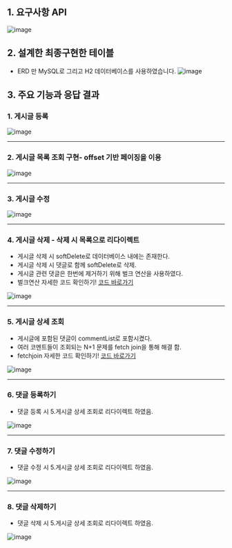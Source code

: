 ## 1. 요구사항 API

![image](https://github.com/leebongseung/goormtoon-backend-assignment/assets/101985441/90436f63-76ae-452c-9f97-b20776a73310)


## 2. 설계한 최종구현한 테이블

- ERD 만 MySQL로 그리고 H2 데이터베이스를 사용하였습니다.
![image](https://github.com/leebongseung/goormtoon-backend-assignment/assets/101985441/24c42c31-986a-4361-9c38-969bce999fa7)


## 3. 주요 기능과 응답 결과
### 1. 게시글 등록 

![image](https://github.com/leebongseung/goormtoon-backend-assignment/assets/101985441/57075980-bf66-45de-8e7c-8ad52c1a51b1)

---

### 2. 게시글 목록 조회 구현- offset 기반 페이징을 이용

![image](https://github.com/leebongseung/goormtoon-backend-assignment/assets/101985441/460fc0df-4862-4f4f-b554-af2e3895152e)


---

### 3. 게시글 수정

![image](https://github.com/leebongseung/goormtoon-backend-assignment/assets/101985441/b242d983-f4a7-4127-b788-a0d12b1628cf)

---

### 4. 게시글 삭제 - 삭제 시 목록으로 리다이렉트
- 게시글 삭제 시 softDelete로 데이터베이스 내에는 존재한다.
- 게시글 삭제 시 댓글로 함께 softDelete로 삭제.
- 게시글 관련 댓글은 한번에 제거하기 위해 벌크 연산을 사용하였다.
- 벌크연산 자세한 코드 확인하기! [코드 바로가기](https://github.com/leebongseung/goormtoon-backend-assignment/blob/974a02225be224b2fe366f48bd2bead3b6f14c9c/3.postapp/src/main/java/goormtoon/postapp/repository/CommentRepository.java#L14)

![image](https://github.com/leebongseung/goormtoon-backend-assignment/assets/101985441/c25c5fd8-9672-4f5d-b83e-8aac964fad5e)

---

### 5. 게시글 상세 조회
- 게시글에 포함된 댓글이 commentList로 포함시켰다.
- 여러 코멘트들이 조회되는 N+1 문제를 fetch join을 통해 해결 함.
- fetchjoin 자세한 코드 확인하기! [코드 바로가기](https://github.com/leebongseung/goormtoon-backend-assignment/blob/974a02225be224b2fe366f48bd2bead3b6f14c9c/3.postapp/src/main/java/goormtoon/postapp/repository/BoardRepository.java#L17)

![image](https://github.com/leebongseung/goormtoon-backend-assignment/assets/101985441/cd7a2390-7de4-45bb-a4fc-aedd47baed2b)

---

### 6. 댓글 등록하기
- 댓글 등록 시 5.게시글 상세 조회로 리다이렉트 하였음.

![image](https://github.com/leebongseung/goormtoon-backend-assignment/assets/101985441/ad182749-b13b-4c7e-af7a-c874c45dfb9c)


---

### 7. 댓글 수정하기
- 댓글 수정 시 5.게시글 상세 조회로 리다이렉트 하였음.

![image](https://github.com/leebongseung/goormtoon-backend-assignment/assets/101985441/24c8aaee-11a5-415d-b6a8-0241e569b45d)


---

### 8. 댓글 삭제하기

- 댓글 삭제 시 5.게시글 상세 조회로 리다이렉트 하였음.


![image](https://github.com/leebongseung/goormtoon-backend-assignment/assets/101985441/cf387a5e-db66-4ca2-b152-003c6b118dbe)
